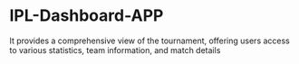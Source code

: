 # IPL-Dashboard-APP
It provides a comprehensive view of the tournament, offering users access to various statistics, team information, and match details
